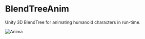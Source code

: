 # BlendTreeAnim


Unity 3D BlendTree for animating humanoid characters in run-time.

![Anima](https://github.com/prayaan/BlendTreeAnim/blob/master/locomotion.gif)
